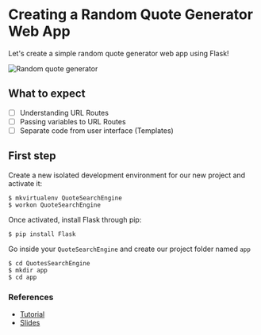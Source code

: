 # Creating a Random Quote Generator Web App

Let's create a simple random quote generator web app using Flask!

![Random quote generator](https://pythonspot-9329.kxcdn.com/wp-content/uploads/2015/03/python-flask-webap.png)

## What to expect

- [ ] Understanding URL Routes
- [ ] Passing variables to URL Routes
- [ ] Separate code from user interface (Templates)

## First step

Create a new isolated development environment for our new project and activate it:

```shell
$ mkvirtualenv QuoteSearchEngine
$ workon QuoteSearchEngine
```

Once activated, install Flask through pip:

```shell
$ pip install Flask
```

Go inside your `QuoteSearchEngine` and create our project folder named `app`

```shell
$ cd QuotesSearchEngine
$ mkdir app
$ cd app
```

### References
*  [Tutorial](https://pythonspot.com/en/flask-web-app-with-python/)
*  [Slides](https://docs.google.com/presentation/d/1yWr0I2aU0tFMMeQ4s4cUcv0V1Mxq1CmCPdkP-V1atlg/edit?usp=sharing)